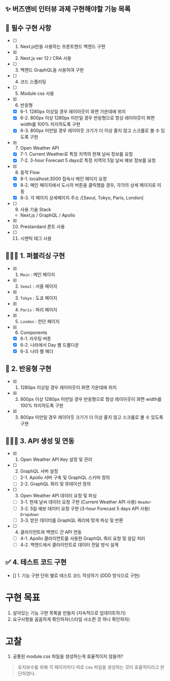 ## ✨ 버즈앤비 인터뷰 과제 구현해야할 기능 목록

## 📌 필수 구현 사항 
- [ ] 1. Next.js만을 사용하는 프론트엔드 백엔드 구현
- [x] 2. Next.js ver 12 / CRA 사용
- [ ] 3. 백엔드 GraphQL을 사용하여 구현
- [ ] 4. 코드 스플리팅
- [ ] 5. Module css 사용
- [x] 6. 반응형
  - [x] 6-1. 1280px 이상일 경우 레이아웃이 화면 가운데에 위치
  - [x] 6-2. 800px 이상 1280px 미만일 경우 반응형으로 항상 레이아웃이 화면 width를 100% 차지하도록 구현
  - [x] 6-3. 800px 미만일 경우 레이아웃 크기가 더 이상 줄지 않고 스크롤로 볼 수 있도록 구현
- [x] 7. Open Weather API
  - [x] 7-1. Current Weather로 특정 지역의 현재 날씨 정보를 요청
  - [x] 7-2. 3-hour Forecast 5 days로 특정 지역의 5일 날씨 예보 정보를 요청
- [x] 8. 동작 Flow
  - [x] 8-1. localhost:3000 접속시 메인 페이지 요청
  - [x] 8-2. 메인 페이지에서 도시의 버튼을 클릭했을 경우, 각각의 상세 페이지로 이동
  - [x] 8-3. 각 페이지 상세페이지 주소 /[Seoul, Tokyo, Paris, London] 
- [ ] 9. 사용 기술 Stack
  - Next.js / GraphQL / Apollo
- [x] 10. Prestandard 폰트 사용
- [ ] 11. 시멘틱 태그 사용

## 🧑🏻‍💻 1. 퍼블리싱 구현
- [x] 1. ```Main``` : 메인 페이지
- [x] 2. ```Seoul``` : 서울 페이지
- [x] 3. ```Tokyo``` : 도쿄 페이지
- [x] 4. ```Paris``` : 파리 페이지
- [x] 5. ```London``` : 런던 페이지
- [x] 6. Components
  - [x] 6-1. 라우팅 버튼
  - [x] 6-2. 나라에서 Day 별 드롭다운
  - [x] 6-3. 나라 별 헤더 

## 🎨 2. 반응형 구현
- [x] 1. 1280px 이상일 경우 레이아웃이 화면 가운데에 위치
- [x] 2.  800px 이상 1280px 미만일 경우 반응형으로 항상 레이아웃이 화면 width를 100% 차지하도록 구현
- [x] 3.  800px 미만일 경우 레이아웃 크기가 더 이상 줄지 않고 스크롤로 볼 수 있도록 구현

## 🧑🏻‍💻 3. API 생성 및 연동
- [x] 1. Open Weather API Key 설정 및 관리
- [ ] 2. GraphQL 서버 설정
  - [ ] 2-1. Apollo 서버 구축 및 GraphQL 스키마 정의
  - [ ] 2-2. GraphQL 쿼리 및 뮤테이션 정의
- [ ] 3. Open Weather API 데이터 요청 및 파싱
  - [ ] 3-1. 현재 날씨 데이터 요청 구현 (Current Weather API 사용) ```Header```
  - [ ] 3-2. 5일 예보 데이터 요청 구현 (3-hour Forecast 5 days API 사용) ```Dropdown```
  - [ ] 3-3. 받은 데이터를 GraphQL 쿼리에 맞게 파싱 및 반환
- [ ] 4. 클라이언트와 백엔드 간 API 연동
  - [ ] 4-1. Apollo 클라이언트를 사용한 GraphQL 쿼리 요청 및 응답 처리
  - [ ] 4-2. 백엔드에서 클라이언트로 데이터 전달 방식 설계

## ✅  4. 테스트 코드 구현
- [] 1. 기능 구현 단위 별로 테스트 코드 작성하기 (DDD 방식으로 구현)

# 구현 목표
1. 살아있는 기능 구현 목록을 만들자 (지속적으로 업데이트하기)
2. 요구사항을 꼼꼼하게 확인하자(스타일 사소한 것 하나 확인하자)

# 고찰 
1) 공통된 module.css 파일을 생성하는게 효율적이지 않을까?
> 유지보수를 위해 각 페이지마다 따로 css 파일을 생성하는 것이 효율적이라고 판단하였다.